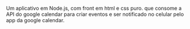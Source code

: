 Um aplicativo em Node.js, com front em html e css puro. que consome a API do google calendar para criar eventos e ser notificado no celular pelo app da google calendar. 
